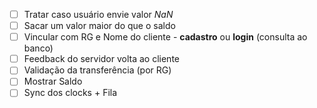 - [ ] Tratar caso usuário envie valor *NaN*
- [ ] Sacar um valor maior do que o saldo
- [ ] Vincular com RG e Nome do cliente - **cadastro** ou **login** (consulta ao banco)
- [ ] Feedback do servidor volta ao cliente
- [ ] Validação da transferência (por RG)
- [ ] Mostrar Saldo
- [ ] Sync dos clocks + Fila